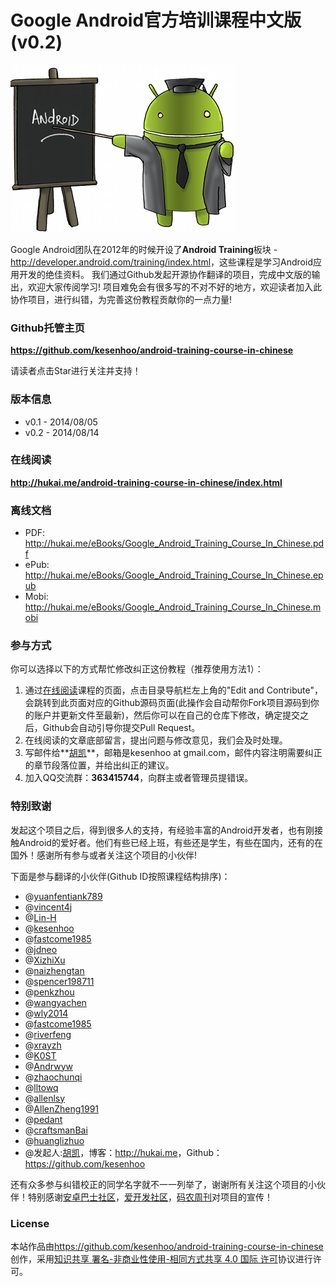 # Google Android官方培训课程中文版(v0.2)

![Android Training](android_training.jpg)

Google Android团队在2012年的时候开设了**Android Training**板块 - <http://developer.android.com/training/index.html>，这些课程是学习Android应用开发的绝佳资料。
我们通过Github发起开源协作翻译的项目，完成中文版的输出，欢迎大家传阅学习!
项目难免会有很多写的不对不好的地方，欢迎读者加入此协作项目，进行纠错，为完善这份教程贡献你的一点力量!

### Github托管主页

**<https://github.com/kesenhoo/android-training-course-in-chinese>**

请读者点击Star进行关注并支持！

### 版本信息

* v0.1 - 2014/08/05
* v0.2 - 2014/08/14

### 在线阅读

**<http://hukai.me/android-training-course-in-chinese/index.html>**

### 离线文档

* PDF: <http://hukai.me/eBooks/Google_Android_Training_Course_In_Chinese.pdf>
* ePub: <http://hukai.me/eBooks/Google_Android_Training_Course_In_Chinese.epub>
* Mobi: <http://hukai.me/eBooks/Google_Android_Training_Course_In_Chinese.mobi>

### 参与方式

你可以选择以下的方式帮忙修改纠正这份教程（推荐使用方法1）：

1. 通过[在线阅读](http://hukai.me/android-training-course-in-chinese/index.html)课程的页面，点击目录导航栏左上角的"Edit and Contribute"，会跳转到此页面对应的Github源码页面(此操作会自动帮你Fork项目源码到你的账户并更新文件至最新)，然后你可以在自己的仓库下修改，确定提交之后，Github会自动引导你提交Pull Request。
2. 在线阅读的文章底部留言，提出问题与修改意见，我们会及时处理。
3. 写邮件给**[胡凯](http://hukai.me)**，邮箱是kesenhoo at gmail.com，邮件内容注明需要纠正的章节段落位置，并给出纠正的建议。
4. 加入QQ交流群：**363415744**，向群主或者管理员提错误。

### 特别致谢

发起这个项目之后，得到很多人的支持，有经验丰富的Android开发者，也有刚接触Android的爱好者。他们有些已经上班，有些还是学生，有些在国内，还有的在国外！感谢所有参与或者关注这个项目的小伙伴!

下面是参与翻译的小伙伴(Github ID按照课程结构排序)：

* @[yuanfentiank789](https://github.com/yuanfentiank789)
* @[vincent4j](https://github.com/vincent4j)
* @[Lin-H](https://github.com/Lin-H)
* @[kesenhoo](https://github.com/kesenhoo)
* @[fastcome1985](https://github.com/fastcome1985)
* @[jdneo](https://github.com/jdneo)
* @[XizhiXu](https://github.com/XizhiXu)
* @[naizhengtan](https://github.com/naizhengtan)
* @[spencer198711](https://github.com/spencer198711)
* @[penkzhou](https://github.com/penkzhou)
* @[wangyachen](https://github.com/wangyachen)
* @[wly2014](https://github.com/wly2014)
* @[fastcome1985](https://github.com/fastcome1985)
* @[riverfeng](https://github.com/riverfeng)
* @[xrayzh](https://github.com/xrayzh)
* @[K0ST](https://github.com/K0ST)
* @[Andrwyw](https://github.com/Andrwyw)
* @[zhaochunqi](https://github.com/zhaochunqi)
* @[lltowq](https://github.com/lltowq)
* @[allenlsy](https://github.com/allenlsy)
* @[AllenZheng1991](https://github.com/AllenZheng1991)
* @[pedant](https://github.com/pedant)
* @[craftsmanBai](https://github.com/craftsmanBai)
* @[huanglizhuo](https://github.com/huanglizhuo)
* @发起人:[胡凯](<http://hukai.me>)，博客：<http://hukai.me>，Github：<https://github.com/kesenhoo>

还有众多参与纠错校正的同学名字就不一一列举了，谢谢所有关注这个项目的小伙伴！特别感谢[安卓巴士社区](http://www.apkbus.com)，[爱开发社区](http://akaifa.com)，[码农周刊](http://weekly.manong.io)对项目的宣传！

### License
本站作品由<https://github.com/kesenhoo/android-training-course-in-chinese>创作，采用[知识共享 署名-非商业性使用-相同方式共享 4.0 国际 许可](http://creativecommons.org/licenses/by-nc-sa/4.0/)协议进行许可。
